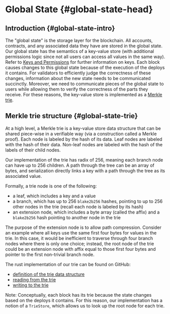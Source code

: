 # Global State {#global-state-head}

## Introduction {#global-state-intro}

The "global state" is the storage layer for the blockchain. All accounts, contracts, and any associated data they have are stored in the global state. Our global state has the semantics of a key-value store (with additional permissions logic since not all users can access all values in the same way). Refer to [Keys and Permissions](./serialization-standard.md#serialization-standard-state-keys) for further information on keys. Each block causes changes to this global state because of the execution of the deploys it contains. For validators to efficiently judge the correctness of these changes, information about the new state needs to be communicated succinctly. Moreover, we need to communicate pieces of the global state to users while allowing them to verify the correctness of the parts they receive. For these reasons, the key-value store is implemented as a [Merkle trie](#global-state-trie).

## Merkle trie structure {#global-state-trie}

At a high level, a Merkle trie is a key-value store data structure that can be shared piece-wise in a verifiable way (via a construction called a Merkle proof). Each node is labeled by the hash of its data. Leaf nodes are labeled with the hash of their data. Non-leaf nodes are labeled with the hash of the labels of their child nodes.

Our implementation of the trie has radix of 256, meaning each branch node can have up to 256 children. A path through the tree can be an array of bytes, and serialization directly links a key with a path through the tree as its associated value.

Formally, a trie node is one of the following:

-   a leaf, which includes a key and a value
-   a branch, which has up to 256 `blake2b256` hashes, pointing to up to 256 other nodes in the trie (recall each node is labeled by its hash)
-   an extension node, which includes a byte array (called the affix) and a `blake2b256` hash pointing to another node in the trie

The purpose of the extension node is to allow path compression. Consider an example where all keys use the same first four bytes for values in the trie. In this case, it would be inefficient to traverse through four branch nodes where there is only one choice; instead, the root node of the trie could be an extension node with affix equal to those first four bytes and pointer to the first non-trivial branch node.

The rust implementation of our trie can be found on GitHub:

-   [definition of the trie data structure](https://github.com/dimension-labs/dimension-node/blob/cb1d20ad1ea6e245cd8237f9406885a1e785c669/execution_engine/src/storage/trie/mod.rs#L320)
-   [reading from the trie](https://github.com/dimension-labs/dimension-node/blob/cb1d20ad1ea6e245cd8237f9406885a1e785c669/execution_engine/src/storage/trie_store/operations/mod.rs#L37)
-   [writing to the trie](https://github.com/dimension-labs/dimension-node/blob/cb1d20ad1ea6e245cd8237f9406885a1e785c669/execution_engine/src/storage/trie_store/operations/mod.rs#L638)

Note: Conceptually, each block has its trie because the state changes based on the deploys it contains. For this reason, our implementation has a notion of a `TrieStore`, which allows us to look up the root node for each trie.
